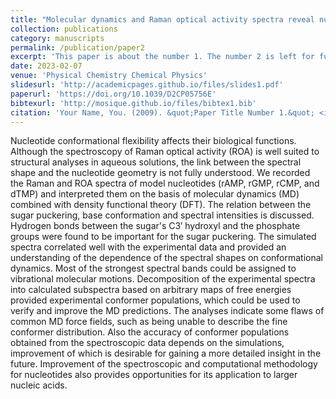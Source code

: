 ```yaml
---
title: "Molecular dynamics and Raman optical activity spectra reveal nucleotide conformation ratios in solution"
collection: publications
category: manuscripts
permalink: /publication/paper2
excerpt: 'This paper is about the number 1. The number 2 is left for future work.'
date: 2023-02-07
venue: 'Physical Chemistry Chemical Physics'
slidesurl: 'http://academicpages.github.io/files/slides1.pdf'
paperurl: 'https://doi.org/10.1039/D2CP05756E'
bibtexurl: 'http://mosique.github.io/files/bibtex1.bib'
citation: 'Your Name, You. (2009). &quot;Paper Title Number 1.&quot; <i>Journal 1</i>. 1(1).'
---
```

Nucleotide conformational flexibility affects their biological functions. Although the spectroscopy of Raman optical activity (ROA) is well suited to structural analyses in aqueous solutions, the link between the spectral shape and the nucleotide geometry is not fully understood. We recorded the Raman and ROA spectra of model nucleotides (rAMP, rGMP, rCMP, and dTMP) and interpreted them on the basis of molecular dynamics (MD) combined with density functional theory (DFT). The relation between the sugar puckering, base conformation and spectral intensities is discussed. Hydrogen bonds between the sugar's C3′ hydroxyl and the phosphate groups were found to be important for the sugar puckering. The simulated spectra correlated well with the experimental data and provided an understanding of the dependence of the spectral shapes on conformational dynamics. Most of the strongest spectral bands could be assigned to vibrational molecular motions. Decomposition of the experimental spectra into calculated subspectra based on arbitrary maps of free energies provided experimental conformer populations, which could be used to verify and improve the MD predictions. The analyses indicate some flaws of common MD force fields, such as being unable to describe the fine conformer distribution. Also the accuracy of conformer populations obtained from the spectroscopic data depends on the simulations, improvement of which is desirable for gaining a more detailed insight in the future. Improvement of the spectroscopic and computational methodology for nucleotides also provides opportunities for its application to larger nucleic acids.


